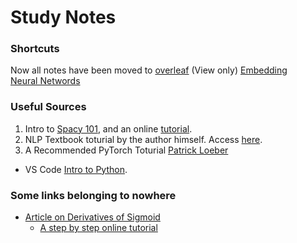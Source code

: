 # Study Notes

### Shortcuts
Now all notes have been moved to [overleaf](https://www.overleaf.com/read/sfrqzfkhvxgh#fbea6b) (View only)
[Embedding](https://github.com/devychen/Notes-SNLP/blob/main/Embedding.md) <br>
[Neural Networds](https://github.com/devychen/Notes-SNLP/blob/main/Neural%20Networks.md)


### Useful Sources

1. Intro to [Spacy 101](https://spacy.io/usage/spacy-101), and an online [tutorial](https://course.spacy.io/en).
2. NLP Textbook toturial by the author himself. Access [here](https://www.youtube.com/watch?v=EsfNYiLVtHI&list=PLaZQkZp6WhWxIvz74aEvvVc99o7WuOoQ6).
3. A Recommended PyTorch Toturial [Patrick Loeber](https://www.python-engineer.com/courses/pytorchbeginner/06-training-pipeline/)

- VS Code [Intro to Python](https://vscodeedu.com/courses/intro-to-python).

### Some links belonging to nowhere
- [Article on Derivatives of Sigmoid](https://towardsdatascience.com/derivative-of-the-sigmoid-function-536880cf918e)
  - [A step by step online tutorial](https://www.youtube.com/watch?v=5HzVMZKk9pk)